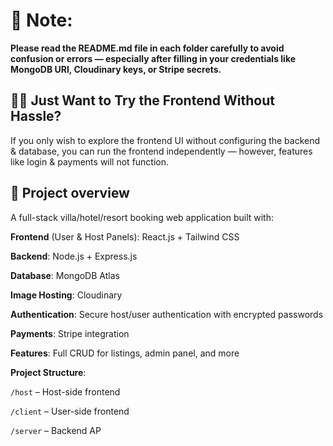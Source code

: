# 📄 Note: 
__Please read the README.md file in each folder carefully to avoid confusion or errors — especially after filling in your credentials like MongoDB URI, Cloudinary keys, or Stripe secrets.__

## 🧑‍💻 Just Want to Try the Frontend Without Hassle? 

If you only wish to explore the frontend UI without configuring the backend & database, you can run the frontend independently — however, features like login & payments will not function.

 ## 🧠 Project overview
 
A full-stack villa/hotel/resort booking web application built with:

**Frontend** (User & Host Panels): React.js + Tailwind CSS

**Backend**: Node.js + Express.js

**Database**: MongoDB Atlas

**Image Hosting**: Cloudinary

**Authentication**: Secure host/user authentication with encrypted passwords

**Payments**: Stripe integration

**Features**: Full CRUD for listings, admin panel, and more

**Project Structure**:

`/host` – Host-side frontend

`/client` – User-side frontend

`/server` – Backend AP

